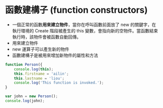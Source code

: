 # 函數建構子 (function constructors)

* 一個正常的函數**用來建立物件**，當你在呼叫函數前面放了 new 的關鍵字，在執行環境的 Create 階段被產生的 this 變數，會指向新的空物件。當函數結束執行時，該物件會被函數自動回傳。
* 用來建立物件
* new 運算子可以產生新的物件
* 函數建構子是被用來增加新物件的屬性和方法

```js
function Person({
	console.log(this);
	this.firstname = 'ailin';
	this.lastname = 'liou';
	console.log('This function is invoked.');
}

var john = new Person();
console.log(john);
```
